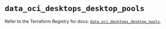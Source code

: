 # `data_oci_desktops_desktop_pools`

Refer to the Terraform Registry for docs: [`data_oci_desktops_desktop_pools`](https://registry.terraform.io/providers/oracle/oci/6.18.0/docs/data-sources/desktops_desktop_pools).
